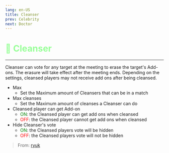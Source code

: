 ```yaml
---
lang: en-US
title: Cleanser
prev: Celebrity
next: Doctor
---
```


# <font color="#98ff98">🧹 <b>Cleanser</b></font> <Badge text="Basic" type="tip" vertical="middle"/>
---

Cleanser can vote for any target at the meeting to erase the target's Add-ons. The erasure will take effect after the meeting ends. Depending on the settings, cleansed players may not receive add ons after being cleansed.
* Max
  * Set the Maximum amount of Cleansers that can be in a match
* Max cleanses
  * Set the Maximum amount of cleanses a Cleanser can do
* Cleansed player can get Add-on
  * <font color=green>ON</font>: the Cleansed player can get add ons when cleansed
  * <font color=red>OFF</font>: the Cleansed player cannot get add ons when cleansed
* Hide Cleanser's vote
  * <font color=green>ON</font>: the Cleansed players vote will be hidden
  * <font color=red>OFF</font>: the Cleansed players vote will not be hidden

> From: [ryuk](#)